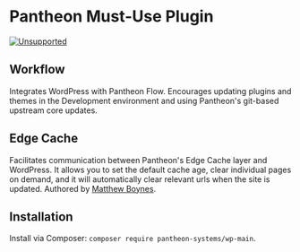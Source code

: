 # Pantheon Must-Use Plugin

[![Unsupported](https://img.shields.io/badge/Pantheon-Unsupported-yellow?logo=pantheon&color=FFDC28)](https://pantheon.io/docs/oss-support-levels#unsupported)

Workflow
--------
Integrates WordPress with Pantheon Flow. Encourages updating plugins and themes in the Development environment and using Pantheon's git-based upstream core updates.

Edge Cache
-----------
Facilitates communication between Pantheon's Edge Cache layer and WordPress. It allows you to set the default cache age, clear individual pages on demand, and it will automatically clear relevant urls when the site is updated. Authored by [Matthew Boynes](http://www.alleyinteractive.com/).

## Installation
Install via Composer: `composer require pantheon-systems/wp-main`.

